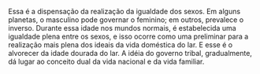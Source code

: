 ﻿Essa é a dispensação da realização da igualdade dos sexos. Em alguns planetas, o masculino pode governar o feminino; em outros, prevalece o inverso. Durante essa idade nos mundos normais, é estabelecida uma igualdade plena entre os sexos, e isso ocorre como uma preliminar para a realização mais plena dos ideais da vida doméstica do lar. E esse é o alvorecer da idade dourada do lar. A idéia do governo tribal, gradualmente, dá lugar ao conceito dual da vida nacional e da vida familiar.